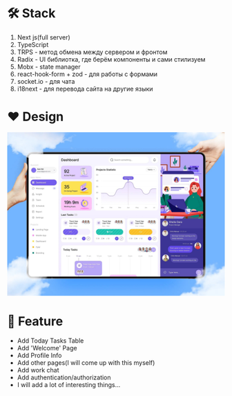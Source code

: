 # 🛠️ Stack

1. Next js(full server)
2. TypeScript
3. TRPS - метод обмена между сервером и фронтом
4. Radix - UI библиотка, где берём компоненты и сами стилизуем
5. Mobx - state manager
6. react-hook-form + zod - для работы с формами
7. socket.io - для чата
8. i18next - для перевода сайта на другие языки

# ❤️ Design

<div>
  <img src='/public/2025-07-13 00.16.28.jpg' />
</div>

# 🚀 Feature

- Add Today Tasks Table
- Add 'Welcome' Page
- Add Profile Info
- Add other pages(I will come up with this myself)
- Add work chat
- Add authentication/authorization
- I will add a lot of interesting things...
